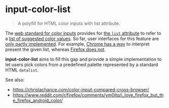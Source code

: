 # input-color-list

> A polyfill for HTML color inputs with list attribute.

The [web standard for color inputs](https://html.spec.whatwg.org/multipage/input.html#color-state-(type=color))
provides for [the `list` attribute](https://html.spec.whatwg.org/multipage/input.html#attr-input-list) to refer
to a [list of suggested color values](https://html.spec.whatwg.org/multipage/input.html#concept-input-list).
So far, user interfaces for this feature are
[only partly implemented](https://developer.mozilla.org/en-US/docs/Web/HTML/Element/input/color#browser_compatibility).
For example, [Chrome has a way](https://developer.chrome.com/blog/datalist-for-range-color-inputs-offer-some-default-choices/)
to interpret present the given list, whereas [Firefox does not](https://bugzilla.mozilla.org/show_bug.cgi?id=960984).

**input-color-list** aims to fill this gap and provide a simple implementation to let users pick colors from a predefined
palette represented by a standard HTML `datalist`.

See also:
- https://chrislachance.com/color-input-compared-cross-browser/
- https://www.reddit.com/r/firefox/comments/ym0itq/i_love_firefox_but_the_firefox_android_color/
